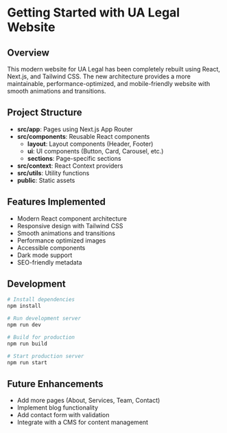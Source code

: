 # Getting Started with UA Legal Website

## Overview

This modern website for UA Legal has been completely rebuilt using React, Next.js, and Tailwind CSS. The new architecture provides a more maintainable, performance-optimized, and mobile-friendly website with smooth animations and transitions.

## Project Structure

- **src/app**: Pages using Next.js App Router
- **src/components**: Reusable React components
  - **layout**: Layout components (Header, Footer)
  - **ui**: UI components (Button, Card, Carousel, etc.)
  - **sections**: Page-specific sections
- **src/context**: React Context providers
- **src/utils**: Utility functions
- **public**: Static assets

## Features Implemented

- Modern React component architecture
- Responsive design with Tailwind CSS
- Smooth animations and transitions
- Performance optimized images
- Accessible components
- Dark mode support
- SEO-friendly metadata

## Development

```bash
# Install dependencies
npm install

# Run development server
npm run dev

# Build for production
npm run build

# Start production server
npm run start
```

## Future Enhancements

- Add more pages (About, Services, Team, Contact)
- Implement blog functionality
- Add contact form with validation
- Integrate with a CMS for content management
